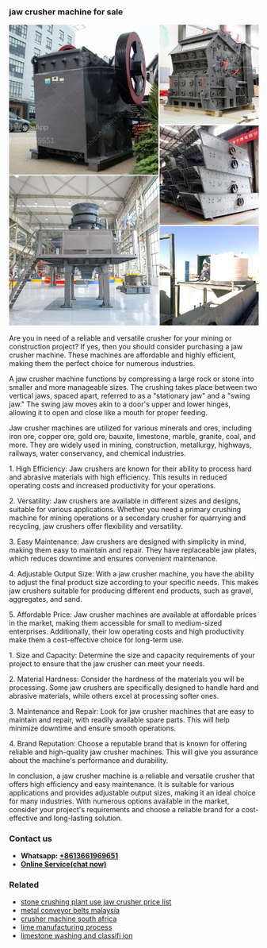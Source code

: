 <h3>jaw crusher machine for sale</h3><img src='1703042110.jpg' alt=''><p>Are you in need of a reliable and versatile crusher for your mining or construction project? If yes, then you should consider purchasing a jaw crusher machine. These machines are affordable and highly efficient, making them the perfect choice for numerous industries.</p><p>A jaw crusher machine functions by compressing a large rock or stone into smaller and more manageable sizes. The crushing takes place between two vertical jaws, spaced apart, referred to as a "stationary jaw" and a "swing jaw." The swing jaw moves akin to a door's upper and lower hinges, allowing it to open and close like a mouth for proper feeding.</p><p>Jaw crusher machines are utilized for various minerals and ores, including iron ore, copper ore, gold ore, bauxite, limestone, marble, granite, coal, and more. They are widely used in mining, construction, metallurgy, highways, railways, water conservancy, and chemical industries.</p><p>1. High Efficiency: Jaw crushers are known for their ability to process hard and abrasive materials with high efficiency. This results in reduced operating costs and increased productivity for your operations.</p><p>2. Versatility: Jaw crushers are available in different sizes and designs, suitable for various applications. Whether you need a primary crushing machine for mining operations or a secondary crusher for quarrying and recycling, jaw crushers offer flexibility and versatility.</p><p>3. Easy Maintenance: Jaw crushers are designed with simplicity in mind, making them easy to maintain and repair. They have replaceable jaw plates, which reduces downtime and ensures convenient maintenance.</p><p>4. Adjustable Output Size: With a jaw crusher machine, you have the ability to adjust the final product size according to your specific needs. This makes jaw crushers suitable for producing different end products, such as gravel, aggregates, and sand.</p><p>5. Affordable Price: Jaw crusher machines are available at affordable prices in the market, making them accessible for small to medium-sized enterprises. Additionally, their low operating costs and high productivity make them a cost-effective choice for long-term use.</p><p>1. Size and Capacity: Determine the size and capacity requirements of your project to ensure that the jaw crusher can meet your needs.</p><p>2. Material Hardness: Consider the hardness of the materials you will be processing. Some jaw crushers are specifically designed to handle hard and abrasive materials, while others excel at processing softer ones.</p><p>3. Maintenance and Repair: Look for jaw crusher machines that are easy to maintain and repair, with readily available spare parts. This will help minimize downtime and ensure smooth operations.</p><p>4. Brand Reputation: Choose a reputable brand that is known for offering reliable and high-quality jaw crusher machines. This will give you assurance about the machine's performance and durability.</p><p>In conclusion, a jaw crusher machine is a reliable and versatile crusher that offers high efficiency and easy maintenance. It is suitable for various applications and provides adjustable output sizes, making it an ideal choice for many industries. With numerous options available in the market, consider your project's requirements and choose a reliable brand for a cost-effective and long-lasting solution.</p><h3>Contact us</h3><ul><li><strong>Whatsapp:&nbsp;<a href="https://wa.me/8613661969651">+8613661969651</a></strong></li><li><a href="https://swt.shibang-china.com/?git&amp;zhl&amp;jaw crusher machine for sale"><strong>Online Service(chat now)</strong></a></li></ul><h3>Related</h3><ul><li><a href='stone crushing plant use jaw crusher price list.md'>stone crushing plant use jaw crusher price list</a></li><li><a href='metal conveyor belts malaysia.md'>metal conveyor belts malaysia</a></li><li><a href='crusher machine south africa.md'>crusher machine south africa</a></li><li><a href='lime manufacturing process.md'>lime manufacturing process</a></li><li><a href='limestone washing and classifi ion.md'>limestone washing and classifi ion</a></li></ul>